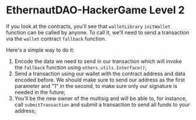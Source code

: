# EthernautDAO-HackerGame Level 2

If you look at the contracts, you'll see that `walletLibrary` `initWallet` function can be called by anyone.
To call it, we'll need to send a transaction via the `wallet` contract `fallback` function.

Here's a simple way to do it:
1. Encode the data we need to send in our transaction which will invoke the `fallback` function using `ethers.utils.Interface()`;
2. Send a transaction using our wallet with the contract address and data encoded before. We should make sure to send our address as the first parameter and "1" in the second, to make sure only our signature is needed in the future;
3. You'll be the new owner of the multisig and will be able to, for instance, call `submitTransaction` and submit a transaction to send all funds to your address;

